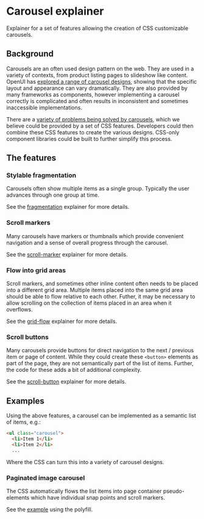 # Carousel explainer

Explainer for a set of features allowing the creation of CSS customizable carousels.

## Background

Carousels are an often used design pattern on the web.
They are used in a variety of contexts,
from product listing pages to slideshow like content.
OpenUI has [explored a range of carousel designs](https://open-ui.org/components/carousel.research/),
showing that the specific layout and appearance can vary dramatically.
They are also provided by many frameworks as components,
however implementing a carousel correctly is complicated
and often results in inconsistent and sometimes inaccessible implementations.

There are a [variety of problems being solved by carousels](https://css.oddbird.net/overflow/explainer/),
which we believe could be provided by a set of CSS features.
Developers could then combine these CSS features to create the various designs.
CSS-only component libraries could be built to further simplify this process.

## The features

### Stylable fragmentation

Carousels often show multiple items as a single group.
Typically the user advances through one group at time.

See the [fragmentation](fragmentation/) explainer for more details. 

### Scroll markers

Many carousels have markers or thumbnails
which provide convenient navigation
and a sense of overall progress through the carousel.

See the [scroll-marker](scroll-marker/) explainer for more details.

### Flow into grid areas

Scroll markers, and sometimes other inline content often needs to be placed into a different grid area.
Multiple items placed into the same grid area should be able to flow relative to each other.
Futher, it may be necessary to allow scrolling on the collection of items placed in an area when it overflows.

See the [grid-flow](grid-flow/) explainer for more details.

### Scroll buttons

Many carousels provide buttons for direct navigation to the next / previous item or page of content.
While they could create these `<button>` elements as part of the page,
they are not semantically part of the list of items.
Further, the code for these adds a bit of additional complexity.

See the [scroll-button](scroll-button/) explainer for more details.

## Examples

Using the above features, a carousel can be implemented as a semantic list of items, e.g.:

```html
<ul class="carousel">
  <li>Item 1</li>
  <li>Item 2</li>
  ...
```
</ul>

Where the CSS can turn this into a variety of carousel designs.

### Paginated image carousel

The CSS automatically flows the list items into page container pseudo-elements
which have individual snap points and scroll markers.

See the [example](https://flackr.github.io/carousel/examples/carousel/image/) using the polyfill.
